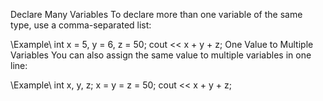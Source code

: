 Declare Many Variables
To declare more than one variable of the same type, use a comma-separated list:

\\Example\\
int x = 5, y = 6, z = 50;
cout << x + y + z;
One Value to Multiple Variables
You can also assign the same value to multiple variables in one line:

\\Example\\
int x, y, z;
x = y = z = 50;
cout << x + y + z;

